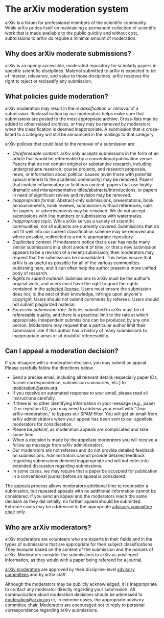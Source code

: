 # The arXiv moderation system

arXiv is a forum for professional members of the scientific community. While arXiv prides itself on maintaining a permanent collection of scientific work that is made available to the public quickly and without cost, submissions to arXiv do require a minimal amount of moderation.

## Why does arXiv moderate submissions?

arXiv is an openly accessible, moderated repository for scholarly papers in specific scientific disciplines. Material submitted to arXiv is expected to be of interest, relevance, and value to those disciplines. arXiv reserves the right to reject or reclassify any submission.

## What policies guide moderation?

arXiv moderation may result in the *reclassification* or *removal* of a submission. 
Reclassification by our moderators helps make sure that submissions are posted to the most appropriate archive. Cross-lists may be added to other related archives, or they may be removed by moderators when the classification is deemed inappropriate. A submission that is cross-listed to a category will still be announced in the mailings to that category.

arXiv policies that could lead to the removal of a submission are:

- *Unrefereeable content.* arXiv only accepts submissions in the form of an article that would be refereeable by a conventional publication venue. Papers that do not contain original or substantive research, including undergraduate research, course projects, and research proposals, news, or information about political causes (even those with potential special interest to the academic community) may be removed. Papers that contain inflammatory or fictitious content, papers that use highly dramatic and misrepresentative titles/abstracts/introductions, or papers in need of significant review and revision may be removed. 
- *Inappropriate format.* Abstract-only submissions, presentations, book announcements, book reviews, submissions without references, calls for papers, or advertisements may be removed. We do not accept submissions with line numbers or submissions with watermarks.
- *Inappropriate topic.* While arXiv serves a variety of scientific communities, not all subjects are currently covered. Submissions that do not fit well into our current classification scheme may be removed and, where possible, redirected to a more appropriate repository.
- *Duplicated content.* If moderators notice that a user has made many similar submissions in a short amount of time, or that a new submission appears to be a revision of a recent submission, then moderators may request that the submissions be consolidated. This helps ensure that arXiv is as useful as possible for all of the various communities publishing here, and it can often help the author present a more unified body of research.
- *Rights to submit material.* Submissions to arXiv must be the author’s original work, and users must have the right to grant the rights contained in the [selected license](/help/license). Users must ensure the submission does not, to the best of their knowledge, infringe upon anyone's copyright. Users should not submit comments by referees. Users should not submit plagiarized material.
- *Excessive submission rate.* Articles submitted to arXiv must be of refereeable quality, and there is a practical limit to the rate at which appropriate, independent submissions can be produced by any one person. Moderators may request that a particular author limit their submission rate if this author has a history of many submissions to inappropriate areas or of doubtful refereeability.

## Can I appeal a moderation decision?

If you disagree with a moderation decision, you may submit an appeal. Please carefully follow the directions below.

- Send a precise email, including all relevant details (especially paper IDs, former correspondence, submission summaries, etc.) to moderation@arxiv.org.
- If you receive an automated response to your email, please read all instructions carefully.
- If there is no other identifying information in your message (e.g., paper ID or rejection ID), you may need to address your email with "Dear arXiv-moderation," to bypass our SPAM filter.
You will get an email from arXiv administrators when your appeal has been sent to our appellate moderators for consideration.
- Please be *patient*, as moderation appeals are complicated and take some time.
- When a decision is made by the appellate moderators you will receive a follow up message from arXiv administrators.
- Our moderators are not referees and do not provide detailed feedback on submissions. Administrators cannot provide detailed feedback regarding submissions deemed inappropriate and will not enter into extended discussion regarding submissions.
- In some cases, we may require that a paper be accepted for publication in a conventional journal before an appeal is considered.

The appeals process allows moderators additional time to reconsider a submission, but repeated appeals with no additional information cannot be considered. If you send an appeal and the moderators reach the same decision as they did initially, no further appeal should be submitted. Extreme cases may be addressed to the appropriate [advisory committee chair](/help/scientific_ad_board)  only.

## Who are arXiv moderators?

arXiv moderators are volunteers who are experts in their fields and in the types of submissions that are appropriate for their subject classifications. They evaluate based on the content of the submission and the policies of arXiv. Moderators consider the submissions to arXiv as privileged information, as they would with a paper being refereed for a journal.

[arXiv moderators](/moderators) are approved by their discipline-level [advisory committees](/help/scientific_ad_board) and by arXiv staff.

Although the moderators may be publicly acknowledged, it is inappropriate to contact any moderator directly regarding your submission. All communication about moderation decisions should be addressed to moderation@arxiv.org or, in extreme cases, the appropriate advisory committee chair. Moderators are encouraged not to reply to personal correspondence regarding arXiv submissions.

